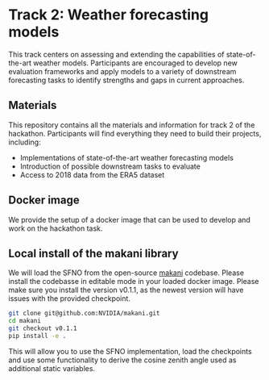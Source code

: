# Track 2: Weather forecasting models

This track centers on assessing and extending the capabilities of state-of-the-art weather models. Participants are encouraged to develop new evaluation frameworks and apply models to a variety of downstream forecasting tasks to identify strengths and gaps in current approaches.

## Materials

This repository contains all the materials and information for track 2 of the hackathon. Participants will find everything they need to build their projects, including:

- Implementations of state-of-the-art weather forecasting models
- Introduction of possible downstream tasks to evaluate
- Access to 2018 data from the ERA5 dataset

## Docker image
We provide the setup of a docker image that can be used to develop and work on the hackathon task.

## Local install of the makani library
We will load the SFNO from the open-source [makani](https://github.com/NVIDIA/makani) codebase. Please install the codebasse in editable mode in your loaded docker image. Please make sure you install the version v0.1.1, as the newest version will have issues with the provided checkpoint. 

```bash
git clone git@github.com:NVIDIA/makani.git
cd makani
git checkout v0.1.1
pip install -e .
```

This will allow you to use the SFNO implementation, load the checkpoints and use some functionality to derive the cosine zenith angle used as additional static variables.